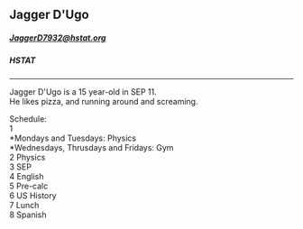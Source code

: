 ## Jagger D'Ugo  
##### JaggerD7932@hstat.org  
##### HSTAT
---
Jagger D'Ugo is a 15 year-old in SEP 11.  
He likes pizza, and running around and screaming.

Schedule:  
    1  
        *Mondays and Tuesdays: Physics  
        *Wednesdays, Thrusdays and Fridays: Gym  
    2 Physics  
    3 SEP  
    4 English   
    5 Pre-calc  
    6 US History   
    7 Lunch  
    8 Spanish